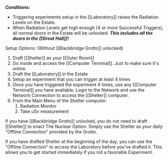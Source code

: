 __*Conditions:*__
- Triggering experiments setup in the [[Laboratory]] raises the Radiation Levels on the Estate.
- When Radiation Levels get high enough (4 or more Successful Triggers), all normal doors in the Estate will be unlocked.
__*This includes all the doors in the [[Great Hall]]!*__

Setup Options:
(Without [[Blackbridge Grotto]] unlocked)
1. Draft [[Shelter]] as your [[Outer Room]]
2. Go inside and access the [[Computer Terminal]]. Just to make sure it's online.
3. Draft the [[Laboratory]] in the Estate
4. Setup an experiment that you can trigger at least 4 times
5. Once you have triggered the experiment 4 times, use any [[Computer Terminal]] you have available. Login to the Network and use the Network Connection to access the [[Shelter]] computer.
6. From the Main Menu of the Shelter computer:
	1. Radiation Monitor
	2. Take uSv measurement

If you have [[Blackbridge Grotto]] unlocked, you do not need to draft [[Shelter]] to enact The Nuclear Option. Simply use the Shelter as your daily "Offline Connection" provided by the Grotto.

If you have drafted Shelter at the beginning of the day, you can use the "Offline Connection" to access the Laboratory before you've drafted it. This allows you to get started immediately if you roll a favorable Experiment.
